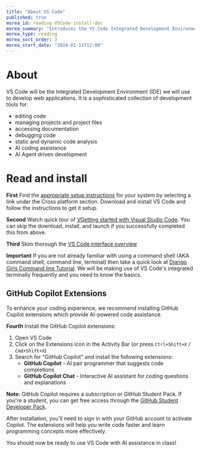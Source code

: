 ```yaml
---
title: "About VS Code"
published: true
morea_id: reading-VSCode-install-doc
morea_summary: "Introduces the VS Code Integrated Development Environment"
morea_type: reading
morea_sort_order: 3
morea_start_date: "2024-01-11T12:00"
---
```

# About
VS Code will be the Integrated Development Environment (IDE) we will use to develop web applications. It is a sophisticated collection of development tools for:

- editing code 
- managing projects and project files
- accessing documentation
- debugging code 
- static and dynamic code analysis
- AI coding assistance
- AI Agent driven development

# Read and install
**First** Find the [appropriate setup instructions](https://code.visualstudio.com/docs/setup/setup-overview) for your system by selecting a link under the Cross platform section. Download and install VS Code and follow the instructions to get it setup.

**Second** Watch quick tour of [VGetting started with Visual Studio Code](https://code.visualstudio.com/docs/introvideos/basics). You can skip the download, install, and launch if you successfully completed this from above.

**Third** Skim thorough the [VS Code interface overview](https://code.visualstudio.com/docs/getstarted/userinterface)

**Important** If you are not already familiar with using a command shell (AKA command shell, command line, terminal) then take a quick look at [Django Girls Command line Tutorial](https://tutorial.djangogirls.org/en/intro_to_command_line/). We will be making use of VS Code's integrated terminally frequently and you need to know the basics.

## GitHub Copilot Extensions

To enhance your coding experience, we recommend installing GitHub Copilot extensions which provide AI-powered code assistance.

**Fourth** Install the GitHub Copilot extensions:

1. Open VS Code
2. Click on the Extensions icon in the Activity Bar (or press `Ctrl+Shift+X` / `Cmd+Shift+X`)
3. Search for "GitHub Copilot" and install the following extensions:
   - **GitHub Copilot** - AI pair programmer that suggests code completions
   - **GitHub Copilot Chat** - Interactive AI assistant for coding questions and explanations

**Note:** GitHub Copilot requires a subscription or GitHub Student Pack. If you're a student, you can get free access through the [GitHub Student Developer Pack](https://education.github.com/pack).

After installation, you'll need to sign in with your GitHub account to activate Copilot. The extensions will help you write code faster and learn programming concepts more effectively.

You should now be ready to use VS Code with AI assistance in class!

